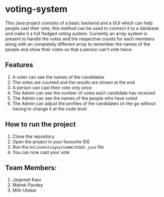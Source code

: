 # voting-system
This Java project consists of a basic backend and a GUI which can help people cast their vote, this method can be used to connect it to a database and make it a full fledged voting system.
Currently an array system is present to handle the votes and the respective counts for each members along with an completely different array to remember the names of the people and show their votes so that a person can't vote twice.

## Features
1. A voter can see the names of the candidates
2. The votes are counted and the results are shown at the end
3. A person can cast their vote only once
4. The Admin can see the number of votes each candidate has received
5. The Admin can see the names of the people who have voted
6. The Admin can adjust the profiles of the candidates on the go without having to change it at the code level

## How to run the project
1. Clone the repository
2. Open the project in your favourite IDE
3. Run the `OnlineVotingSystemWithGUI.java` file
4. You can now cast your vote


## Team Members:
1. Jaspreet Kaur  
2. Mahek Pandey
3. Mith Utekar
